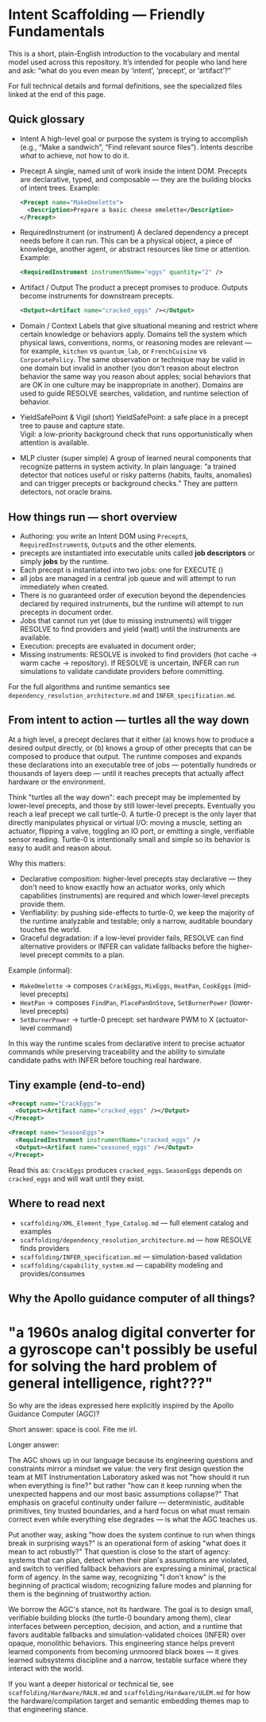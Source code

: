 # Intent Scaffolding — Friendly Fundamentals

This is a short, plain-English introduction to the vocabulary and mental model used across this repository. It’s intended for people who land here and ask: “what do you even mean by ‘intent’, ‘precept’, or ‘artifact’?”

For full technical details and formal definitions, see the specialized files linked at the end of this page.

## Quick glossary

- Intent
  A high-level goal or purpose the system is trying to accomplish (e.g., “Make a sandwich”, “Find relevant source files”). Intents describe *what* to achieve, not how to do it.

- Precept
  A single, named unit of work inside the intent DOM. Precepts are declarative, typed, and composable — they are the building blocks of intent trees. Example:
  ```xml
  <Precept name="MakeOmelette">
    <Description>Prepare a basic cheese omelette</Description>
  </Precept>
  ```

- RequiredInstrument (or instrument)
  A declared dependency a precept needs before it can run. This can be a physical object, a piece of knowledge, another agent, or abstract resources like time or attention. Example:
  ```xml
  <RequiredInstrument instrumentName="eggs" quantity="2" />
  ```

- Artifact / Output
  The product a precept promises to produce. Outputs become instruments for downstream precepts.
  ```xml
  <Output><Artifact name="cracked_eggs" /></Output>
  ```

- Domain / Context
  Labels that give situational meaning and restrict where certain knowledge or behaviors apply. Domains tell the system which physical laws, conventions, norms, or reasoning modes are relevant — for example, `kitchen` vs `quantum_lab`, or `FrenchCuisine` vs `CorporatePolicy`. The same observation or technique may be valid in one domain but invalid in another (you don't reason about electron behavior the same way you reason about apples; social behaviors that are OK in one culture may be inappropriate in another). Domains are used to guide RESOLVE searches, validation, and runtime selection of behavior.

- YieldSafePoint & Vigil (short)
  YieldSafePoint: a safe place in a precept tree to pause and capture state.  
  Vigil: a low-priority background check that runs opportunistically when attention is available.

- MLP cluster (super simple)
  A group of learned neural components that recognize patterns in system activity. In plain language: “a trained detector that notices useful or risky patterns (habits, faults, anomalies) and can trigger precepts or background checks.” They are pattern detectors, not oracle brains.

## How things run — short overview



- Authoring: you write an Intent DOM using `Precept`s, `RequiredInstrument`s, `Output`s and the other elements.
- precepts are instantiated into executable units called **job descriptors** or simply **jobs** by the runtime.
- Each precept is instantiated into two jobs: one for EXECUTE ()
- all jobs are managed in a central job queue and will attempt to run immediately when created.
- There is no guaranteed order of execution beyond the dependencies declared by required instruments, but the runtime will attempt to run precepts in document order.
- Jobs that cannot run yet (due to missing instruments) will trigger RESOLVE to find providers and yield (wait) until the instruments are available.
- Execution: precepts are evaluated in document order;
- Missing instruments: RESOLVE is invoked to find providers (hot cache → warm cache → repository). If RESOLVE is uncertain, INFER can run simulations to validate candidate providers before committing.

For the full algorithms and runtime semantics see `dependency_resolution_architecture.md` and `INFER_specification.md`.

## From intent to action — turtles all the way down

At a high level, a precept declares that it either (a) knows how to produce a desired output directly, or (b) knows a group of other precepts that can be composed to produce that output. The runtime composes and expands these declarations into an executable tree of jobs — potentially hundreds or thousands of layers deep — until it reaches precepts that actually affect hardware or the environment.

Think "turtles all the way down": each precept may be implemented by lower-level precepts, and those by still lower-level precepts. Eventually you reach a leaf precept we call turtle-0. A turtle-0 precept is the only layer that directly manipulates physical or virtual I/O: moving a muscle, setting an actuator, flipping a valve, toggling an IO port, or emitting a single, verifiable sensor reading. Turtle-0 is intentionally small and simple so its behavior is easy to audit and reason about.

Why this matters:

- Declarative composition: higher-level precepts stay declarative — they don't need to know exactly how an actuator works, only which capabilities (instruments) are required and which lower-level precepts provide them.
- Verifiability: by pushing side-effects to turtle-0, we keep the majority of the runtime analyzable and testable; only a narrow, auditable boundary touches the world.
- Graceful degradation: if a low-level provider fails, RESOLVE can find alternative providers or INFER can validate fallbacks before the higher-level precept commits to a plan.

Example (informal):

- `MakeOmelette` -> composes `CrackEggs`, `MixEggs`, `HeatPan`, `CookEggs` (mid-level precepts)
- `HeatPan` -> composes `FindPan`, `PlacePanOnStove`, `SetBurnerPower` (lower-level precepts)
- `SetBurnerPower` -> turtle-0 precept: set hardware PWM to X (actuator-level command)

In this way the runtime scales from declarative intent to precise actuator commands while preserving traceability and the ability to simulate candidate paths with INFER before touching real hardware.

## Tiny example (end-to-end)
```xml
<Precept name="CrackEggs">
  <Output><Artifact name="cracked_eggs" /></Output>
</Precept>

<Precept name="SeasonEggs">
  <RequiredInstrument instrumentName="cracked_eggs" />
  <Output><Artifact name="seasoned_eggs" /></Output>
</Precept>
```

Read this as: `CrackEggs` produces `cracked_eggs`. `SeasonEggs` depends on `cracked_eggs` and will wait until they exist.

## Where to read next

- `scaffolding/XML_Element_Type_Catalog.md` — full element catalog and examples
- `scaffolding/dependency_resolution_architecture.md` — how RESOLVE finds providers
- `scaffolding/INFER_specification.md` — simulation-based validation
- `scaffolding/capability_system.md` — capability modeling and provides/consumes

## Why the Apollo guidance computer of all things?

# "a 1960s analog digital converter for a gyroscope can't possibly be useful for solving the hard problem of general intelligence, right???"

So why are the ideas expressed here explicitly inspired by the Apollo Guidance Computer (AGC)?

Short answer: space is cool. Fite me irl.

Longer answer:

The AGC shows up in our language because its engineering questions and constraints mirror a mindset we value: the very first design question the team at MIT Instrumentation Laboratory asked was not "how should it run when everything is fine?" but rather "how can it keep running when the unexpected happens and our most basic assumptions collapse?" That emphasis on graceful continuity under failure — deterministic, auditable primitives, tiny trusted boundaries, and a hard focus on what must remain correct even while everything else degrades — is what the AGC teaches us.

Put another way, asking "how does the system continue to run when things break in surprising ways?" is an operational form of asking "what does it mean to act robustly?" That question is close to the start of agency: systems that can plan, detect when their plan's assumptions are violated, and switch to verified fallback behaviors are expressing a minimal, practical form of agency. In the same way, recognizing "I don't know" is the beginning of practical wisdom; recognizing failure modes and planning for them is the beginning of trustworthy action.

We borrow the AGC's stance, not its hardware. The goal is to design small, verifiable building blocks (the turtle-0 boundary among them), clear interfaces between perception, decision, and action, and a runtime that favors auditable fallbacks and simulation-validated choices (INFER) over opaque, monolithic behaviors. This engineering stance helps prevent learned components from becoming unmoored black boxes — it gives learned subsystems discipline and a narrow, testable surface where they interact with the world.

If you want a deeper historical or technical tie, see `scaffolding/Hardware/RALN.md` and `scaffolding/Hardware/ULEM.md` for how the hardware/compilation target and semantic embedding themes map to that engineering stance.

